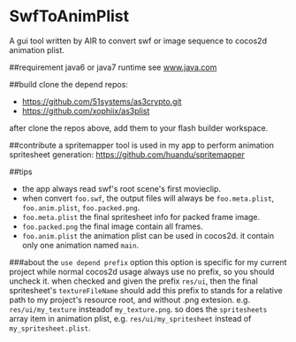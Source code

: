 SwfToAnimPlist
==============
A gui tool written by AIR to convert swf or image sequence to cocos2d animation plist.

##requirement
java6 or java7 runtime
see www.java.com

##build
clone the depend repos:
* https://github.com/51systems/as3crypto.git
* https://github.com/xophiix/as3plist 

after clone the repos above, add them to your flash builder workspace.

##contribute
a spritemapper tool is used in my app to perform animation spritesheet generation:
https://github.com/huandu/spritemapper

##tips
* the app always read swf's root scene's first movieclip.
* when convert `foo.swf`, the output files will always be `foo.meta.plist`, `foo.anim.plist`, `foo.packed.png`.
 * `foo.meta.plist` the final spritesheet info for packed frame image.
 * `foo.packed.png` the final image contain all frames.
 * `foo.anim.plist` the animation plist can be used in cocos2d. it contain only one animation named `main`.

###about the `use depend prefix` option
this option is specific for my current project while normal cocos2d usage always use no prefix, so you should uncheck it.
when checked and given the prefix `res/ui`, then the final spritesheet's `textureFileName` should add this prefix to stands for a relative path to my project's resource root, and without .png extesion. e.g. `res/ui/my_texture` insteadof `my_texture.png`. so does the `spritesheets` array item in animation plist, e.g. `res/ui/my_spritesheet` instead of `my_spritesheet.plist`.
